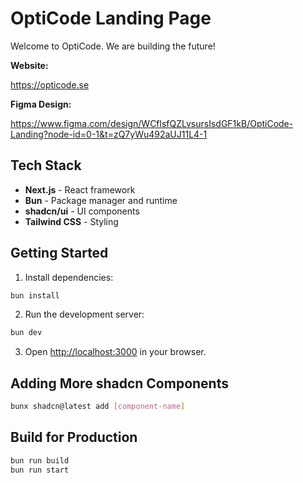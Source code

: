 # OptiCode Landing Page

Welcome to OptiCode. We are building the future!

**Website:**

https://opticode.se

**Figma Design:**

https://www.figma.com/design/WCflsfQZLvsursIsdGF1kB/OptiCode-Landing?node-id=0-1&t=zQ7yWu492aUJ11L4-1

## Tech Stack

- **Next.js** - React framework
- **Bun** - Package manager and runtime
- **shadcn/ui** - UI components
- **Tailwind CSS** - Styling

## Getting Started

1. Install dependencies:
```bash
bun install
```

2. Run the development server:
```bash
bun dev
```

3. Open [http://localhost:3000](http://localhost:3000) in your browser.

## Adding More shadcn Components

```bash
bunx shadcn@latest add [component-name]
```

## Build for Production

```bash
bun run build
bun run start
```
